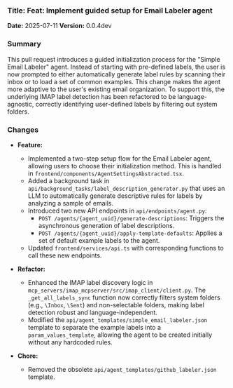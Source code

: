 ### Title: Feat: Implement guided setup for Email Labeler agent

**Date:** 2025-07-11
**Version:** 0.0.4dev

### Summary

This pull request introduces a guided initialization process for the "Simple Email Labeler" agent. Instead of starting with pre-defined labels, the user is now prompted to either automatically generate label rules by scanning their inbox or to load a set of common examples. This change makes the agent more adaptive to the user's existing email organization. To support this, the underlying IMAP label detection has been refactored to be language-agnostic, correctly identifying user-defined labels by filtering out system folders.

### Changes

-   **Feature:**
    -   Implemented a two-step setup flow for the Email Labeler agent, allowing users to choose their initialization method. This is handled in `frontend/components/AgentSettingsAbstracted.tsx`.
    -   Added a background task in `api/background_tasks/label_description_generator.py` that uses an LLM to automatically generate descriptive rules for labels by analyzing a sample of emails.
    -   Introduced two new API endpoints in `api/endpoints/agent.py`:
        -   `POST /agents/{agent_uuid}/generate-descriptions`: Triggers the asynchronous generation of label descriptions.
        -   `POST /agents/{agent_uuid}/apply-template-defaults`: Applies a set of default example labels to the agent.
    -   Updated `frontend/services/api.ts` with corresponding functions to call these new endpoints.

-   **Refactor:**
    -   Enhanced the IMAP label discovery logic in `mcp_servers/imap_mcpserver/src/imap_client/client.py`. The `_get_all_labels_sync` function now correctly filters system folders (e.g., `\Inbox`, `\Sent`) and non-selectable folders, making label detection robust and language-independent.
    -   Modified the `api/agent_templates/simple_email_labeler.json` template to separate the example labels into a `param_values_template`, allowing the agent to be created initially without any hardcoded rules.

-   **Chore:**
    -   Removed the obsolete `api/agent_templates/github_labeler.json` template. 